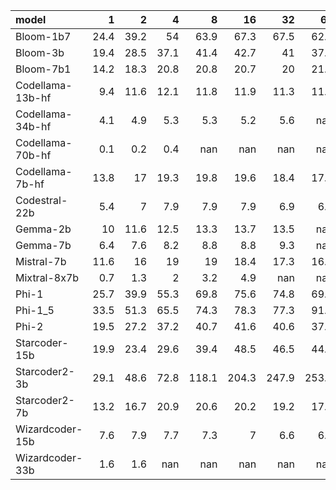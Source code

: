 | model            |    1 |    2 |     4 |     8 |    16 |    32 |    64 |   128 |   256 |
|:-----------------|-----:|-----:|------:|------:|------:|------:|------:|------:|------:|
| Bloom-1b7        | 24.4 | 39.2 |  54   |  63.9 |  67.3 |  67.5 |  62.1 |  80.8 | nan   |
| Bloom-3b         | 19.4 | 28.5 |  37.1 |  41.4 |  42.7 |  41   |  37.3 |  47   | nan   |
| Bloom-7b1        | 14.2 | 18.3 |  20.8 |  20.8 |  20.7 |  20   |  21.5 | nan   | nan   |
| Codellama-13b-hf |  9.4 | 11.6 |  12.1 |  11.8 |  11.9 |  11.3 |  11.8 | nan   | nan   |
| Codellama-34b-hf |  4.1 |  4.9 |   5.3 |   5.3 |   5.2 |   5.6 | nan   | nan   | nan   |
| Codellama-70b-hf |  0.1 |  0.2 |   0.4 | nan   | nan   | nan   | nan   | nan   | nan   |
| Codellama-7b-hf  | 13.8 | 17   |  19.3 |  19.8 |  19.6 |  18.4 |  17.2 |  20.2 | nan   |
| Codestral-22b    |  5.4 |  7   |   7.9 |   7.9 |   7.9 |   6.9 |   6.3 | nan   | nan   |
| Gemma-2b         | 10   | 11.6 |  12.5 |  13.3 |  13.7 |  13.5 | nan   | nan   | nan   |
| Gemma-7b         |  6.4 |  7.6 |   8.2 |   8.8 |   8.8 |   9.3 | nan   | nan   | nan   |
| Mistral-7b       | 11.6 | 16   |  19   |  19   |  18.4 |  17.3 |  16.1 |  13.9 | nan   |
| Mixtral-8x7b     |  0.7 |  1.3 |   2   |   3.2 |   4.9 | nan   | nan   | nan   | nan   |
| Phi-1            | 25.7 | 39.9 |  55.3 |  69.8 |  75.6 |  74.8 |  69.9 |  60.9 |  68.2 |
| Phi-1_5          | 33.5 | 51.3 |  65.5 |  74.3 |  78.3 |  77.3 |  91.1 | nan   | nan   |
| Phi-2            | 19.5 | 27.2 |  37.2 |  40.7 |  41.6 |  40.6 |  37.2 |  34   | nan   |
| Starcoder-15b    | 19.9 | 23.4 |  29.6 |  39.4 |  48.5 |  46.5 |  44.9 |  39.3 | nan   |
| Starcoder2-3b    | 29.1 | 48.6 |  72.8 | 118.1 | 204.3 | 247.9 | 253.6 | 238.6 | 278.3 |
| Starcoder2-7b    | 13.2 | 16.7 |  20.9 |  20.6 |  20.2 |  19.2 |  17.9 |  15.4 |  16.1 |
| Wizardcoder-15b  |  7.6 |  7.9 |   7.7 |   7.3 |   7   |   6.6 |   6.2 |   6.1 | nan   |
| Wizardcoder-33b  |  1.6 |  1.6 | nan   | nan   | nan   | nan   | nan   | nan   | nan   |